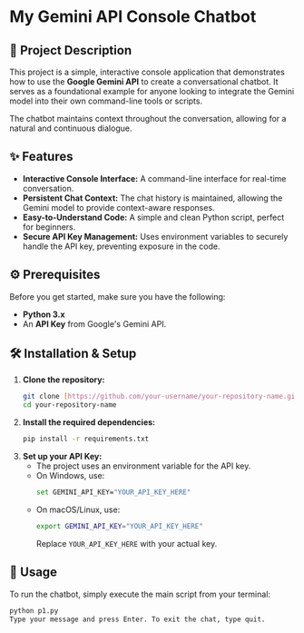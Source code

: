 # My Gemini API Console Chatbot

## 📜 Project Description

This project is a simple, interactive console application that demonstrates how to use the **Google Gemini API** to create a conversational chatbot. It serves as a foundational example for anyone looking to integrate the Gemini model into their own command-line tools or scripts.

The chatbot maintains context throughout the conversation, allowing for a natural and continuous dialogue.

## ✨ Features

- **Interactive Console Interface:** A command-line interface for real-time conversation.
- **Persistent Chat Context:** The chat history is maintained, allowing the Gemini model to provide context-aware responses.
- **Easy-to-Understand Code:** A simple and clean Python script, perfect for beginners.
- **Secure API Key Management:** Uses environment variables to securely handle the API key, preventing exposure in the code.

## ⚙️ Prerequisites

Before you get started, make sure you have the following:

- **Python 3.x**
- An **API Key** from Google's Gemini API.

## 🛠️ Installation & Setup

1.  **Clone the repository:**
    ```bash
    git clone [https://github.com/your-username/your-repository-name.git](https://github.com/your-username/your-repository-name.git)
    cd your-repository-name
    ```
2.  **Install the required dependencies:**
    ```bash
    pip install -r requirements.txt
    ```
3.  **Set up your API Key:**
    - The project uses an environment variable for the API key.
    - On Windows, use:
      ```bash
      set GEMINI_API_KEY="YOUR_API_KEY_HERE"
      ```
    - On macOS/Linux, use:
      ```bash
      export GEMINI_API_KEY="YOUR_API_KEY_HERE"
      ```
      Replace `YOUR_API_KEY_HERE` with your actual key.

## 🚀 Usage

To run the chatbot, simply execute the main script from your terminal:

```bash
python p1.py
Type your message and press Enter. To exit the chat, type quit.